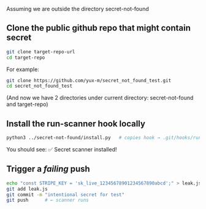 Assuming we are outside the directory secret-not-found

## Clone the public github repo that might contain secret
```bash
git clone target-repo-url
cd target-repo
```

For example:
```bash
git clone https://github.com/yux-m/secret_not_found_test.git
cd secret_not_found_test
````

(And now we have 2 directories under current directory: secret-not-found and target-repo)

## Install the run-scanner hook locally
```bash 
python3 ../secret-not-found/install.py   # copies hook → .git/hooks/run-scanner
```

You should see: ✅  Secret scanner installed!

## Trigger a *failing* push
```bash
echo "const STRIPE_KEY = 'sk_live_12345678901234567890abcd';" > leak.js
git add leak.js
git commit -m "intentional secret for test"
git push      # ← scanner runs
```
